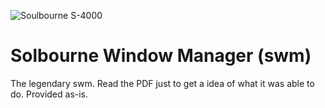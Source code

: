 ![Soulbourne S-4000](Soulbourne-s4000.jpg)

# Solbourne Window Manager (swm)

The legendary swm. Read the PDF just to get a idea
of what it was able to do. Provided as-is.
